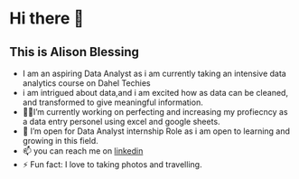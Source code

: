 # Hi there 👋
## This is Alison Blessing
- I am an aspiring Data Analyst as i am currently taking an intensive data analytics course on Dahel Techies
 - i am intrigued about data,and i am excited how as data can be cleaned, and transformed to give meaningful information.
- 🧑‍💼I’m currently working on perfecting and increasing my profiecncy as a data entry personel using excel and google sheets.
 - 🤔 I’m open for Data Analyst internship Role as i am open to learning and growing in this field.
- 📫 you can reach me on [linkedin](https://www.linkedin.com/in/alisonblessingc/)
- ⚡ Fun fact: I love to taking photos and travelling.
